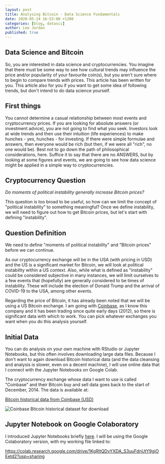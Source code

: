 ```yaml
---
layout: post
title: Analysing Bitcoin - Data Science Fundamentals
date: 2020-05-24 16:53:00 +1200
categories: [blog, datasci]
author: Lee Jordan
published: true
---
```


<h2>Data Science and Bitcoin</h2>

<p>So, you are interested in data science and cryptocurrencies. You imagine that there must be some way to see how cultural trends may influence the price and/or popularity of your favourite coin(s), but you aren't sure where to begin to compare trends with prices. This article has been written for you. This article also for you if you want to get some idea of following trends, but don't intend to do data science yourself.</p>

<h2>First things</h2>

<p>You cannot determine a casual relationship between most events and cryptocurrency prices. If you are looking for absolute answers (or investment advice), you are not going to find what you seek. Investors look at wide trends and then use their intuition (life experiences) to make hunches - yes, hunches - for investing. If there were simple formulae and answers, then everyone would be rich (but then, if we were all "rich", no one would be). Best not to go down the path of philosophical considerations, here. Suffice it to say that there are no ANSWERS, but by looking at some figures and events, we are going to see how data science might be applied in a simple way to cryptocurrencies.</p>

<h2>Cryptocurrency Question</h2>

<p><i>Do moments of political instability generally increase Bitcoin prices?</i><p> 

<p>This question is too broad to be useful, so how can we limit the concept of "political instability" to something meaningful? Once we define instability, we will need to figure out how to get Bitcoin prices, but let's start with defining "instability".</p>

<h2>Question Definition</h2>

<p>We need to define "moments of political instability" and "Bitcoin prices" before we can continue.</p>

<p>As our cryptocurrency exchange will be in the USA (with pricing in USD) and the US is a significant market for Bitcoin, we will look at political instability within a US context. Also, while what is defined as "instability" could be considered subjective in many instances, we will limit ourselves to a few events that (hopefully) are generally considered to be times of instability. These will include the election of Donald Trump and the arrival of COVID-19 to the USA, among other events.<p>

<p>Regarding the price of Bitcoin, it has already been noted that we will be using a US Bitcoin exchange. I am going with <a href="https://www.coinbase.com/" title="Coinbase cryptocurrency exchange" rel="nofollow" target="_blank">Coinbase</a>, as I know this company and it has been trading since quite early days (2012), so there is significant data with which to work. You can pick whatever exchanges you want when you do this analysis yourself.</p>

<h2>Initial Data</h2>

<p>You can do analysis on your own machine with RStudio or Jupyter Notebooks, but this often involves downloading large data files. Because I don't want to again download Bitcoin historical data (and the data cleansing and analysis is slower, even on a decent machine), I will use online data that I connect with the Jupyter Notebooks on Google Colab.<p> 

<p>The cryptocurrency exchange whose data I want to use is called "Coinbase" and their Bitcoin buy and sell data goes back to the start of December, 2014. The data is available at:</p>

<p><a href="http://api.bitcoincharts.com/v1/csv/coinbaseUSD.csv.gz" title="Bitcoin historical data from Coinbase (USD)" rel="nofollow" target="_blank">Bitcoin historical data from Coinbase (USD)</a></p>

<p><img class="img-border" src="https://cryptograph.co.nz/public/assets/images/coinbase-usd-24-may-2020 .png" alt="Coinbase Bitcoin historical dataset for download"></p>

<h2>Jupyter Notebook on Google Colaboratory</h2>

<p>I introduced Jupyter Notebooks briefly <a href="https://cryptograph.co.nz/jupyter-notebooks/" title="Jupyter Notebooks">here</a>. I will be using the Google Colaboratory version, with my working file linked to:</p>

<p><a href="https://colab.research.google.com/drive/1KgRltQDvYXDA_S3uuFdnUtY9giOEetd2?usp=sharing" title="Bitcoin Historical Data Analysis on Google Colaboratory" rel="nofollow" target="_blank">https://colab.research.google.com/drive/1KgRltQDvYXDA_S3uuFdnUtY9giOEetd2?usp=sharing</a></p>

